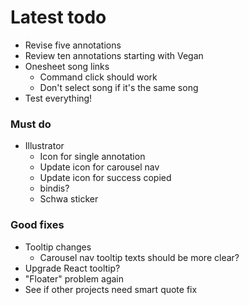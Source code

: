 # Latest todo
* Revise five annotations
* Review ten annotations starting with Vegan
* Onesheet song links
    * Command click should work
    * Don't select song if it's the same song
* Test everything!

### Must do
* Illustrator
    * Icon for single annotation
    * Update icon for carousel nav
    * Update icon for success copied
    * bindis?
    * Schwa sticker

### Good fixes
* Tooltip changes
    * Carousel nav tooltip texts should be more clear?
* Upgrade React tooltip?
* "Floater" problem again
* See if other projects need smart quote fix
